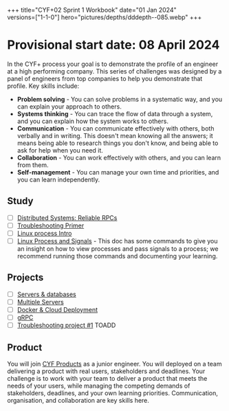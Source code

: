 +++
title="CYF+02 Sprint 1 Workbook"
date="01 Jan 2024"    
versions=["1-1-0"]
hero="pictures/depths/dddepth--085.webp"
+++

# Provisional start date: 08 April 2024

In the CYF+ process your goal is to demonstrate the profile of an engineer at a high performing company. This series of challenges was designed by a panel of engineers from top companies to help you demonstrate that profile. Key skills include:

- **Problem solving** - You can solve problems in a systematic way, and you can explain your approach to others.
- **Systems thinking** - You can trace the flow of data through a system, and you can explain how the system works to others.
- **Communication** - You can communicate effectively with others, both verbally and in writing. This doesn't mean knowing all the answers; it means being able to research things you don't know, and being able to ask for help when you need it.
- **Collaboration** - You can work effectively with others, and you can learn from them.
- **Self-management** - You can manage your own time and priorities, and you can learn independently.

## Study

- [ ] [Distributed Systems: Reliable RPCs](../../primers/distributed-software-systems-architecture/reliable-rpcs)
- [ ] [Troubleshooting Primer](../../primers/troubleshooting/)
- [ ] [Linux process Intro](https://tldp.org/LDP/tlk/kernel/processes.html)
- [ ] [Linux Process and Signals](https://www.bogotobogo.com/Linux/linux_process_and_signals.php) - This doc has some commands to give you an insight on how to view processes and pass signals to a process; we recommend running those commands and documenting your learning.

## Projects

- [ ] [Servers & databases](../../projects/server-database)
- [ ] [Multiple Servers](../../projects/multiple-servers)
- [ ] [Docker & Cloud Deployment](../../projects/docker-cloud)
- [ ] [gRPC](../../projects/grpc-client-server)
- [ ] [Troubleshooting project #1](https://docs.google.com/document/d/1V6HEu_OcJ3MHH-aHzUfANf06VJa1rPcGHcpBwql7QLA/edit#heading=h.cjnguaxmynan) TOADD

## Product

You will join [CYF Products](https://codeyourfuture.io/volunteers/) as a junior engineer. You will deployed on a team delivering a product with real users, stakeholders and deadlines. Your challenge is to work with your team to deliver a product that meets the needs of your users, while managing the competing demands of stakeholders, deadlines, and your own learning priorities. Communication, organisation, and collaboration are key skills here.
